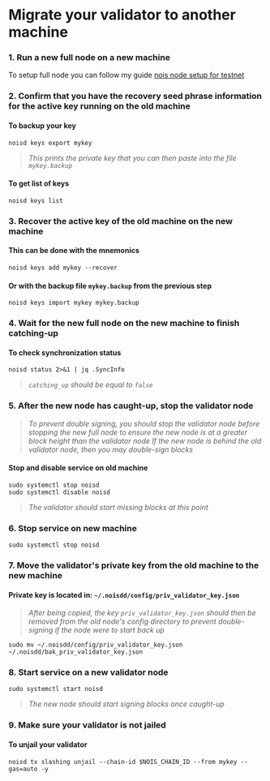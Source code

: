 # Migrate your validator to another machine

### 1. Run a new full node on a new machine
To setup full node you can follow my guide [nois node setup for testnet]([https://github.com/kj89/testnet_manuals/blob/main/nois/README.md](https://github.com/appieasahbie/nois))

### 2. Confirm that you have the recovery seed phrase information for the active key running on the old machine

#### To backup your key
```
noisd keys export mykey
```
> _This prints the private key that you can then paste into the file `mykey.backup`_

#### To get list of keys
```
noisd keys list
```

### 3. Recover the active key of the old machine on the new machine

#### This can be done with the mnemonics
```
noisd keys add mykey --recover
```

#### Or with the backup file `mykey.backup` from the previous step
```
noisd keys import mykey mykey.backup
```

### 4. Wait for the new full node on the new machine to finish catching-up

#### To check synchronization status
```
noisd status 2>&1 | jq .SyncInfo
```
> _`catching_up` should be equal to `false`_

### 5. After the new node has caught-up, stop the validator node

> _To prevent double signing, you should stop the validator node before stopping the new full node to ensure the new node is at a greater block height than the validator node_
> _If the new node is behind the old validator node, then you may double-sign blocks_

#### Stop and disable service on old machine
```
sudo systemctl stop noisd
sudo systemctl disable noisd
```
> _The validator should start missing blocks at this point_

### 6. Stop service on new machine
```
sudo systemctl stop noisd
```

### 7. Move the validator's private key from the old machine to the new machine
#### Private key is located in: `~/.noisdd/config/priv_validator_key.json`

> _After being copied, the key `priv_validator_key.json` should then be removed from the old node's config directory to prevent double-signing if the node were to start back up_
```
sudo mv ~/.noisdd/config/priv_validator_key.json ~/.noisdd/bak_priv_validator_key.json
```

### 8. Start service on a new validator node
```
sudo systemctl start noisd
```
> _The new node should start signing blocks once caught-up_

### 9. Make sure your validator is not jailed
#### To unjail your validator
```
noisd tx slashing unjail --chain-id $NOIS_CHAIN_ID --from mykey --gas=auto -y
```

